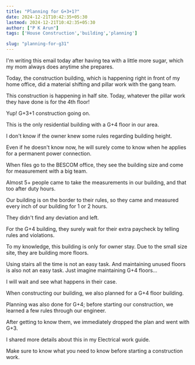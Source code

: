 ```yaml
---
title: "Planning for G+3+1?"
date: 2024-12-21T10:42:35+05:30
lastmod: 2024-12-21T10:42:35+05:30
author: ["P K Arun"]
tags: ['House Construction','building','planning'] 

slug: "planning-for-g31"
---
```


I'm writing this email today after having tea with a little more sugar, which my mom always does anytime she prepares.

Today, the construction building, which is happening right in front of my home office, did a material shifting and pillar work with the gang team.

This construction is happening in half site. Today, whatever the pillar work they have done is for the 4th floor!

Yup! G+3+1 construction going on.

This is the only residential building with a G+4 floor in our area.

I don't know if the owner knew some rules regarding building height.

Even if he doesn't know now, he will surely come to know when he applies for a permanent power connection.

When files go to the BESCOM office, they see the building size and come for measurement with a big team.

Almost 5+ people came to take the measurements in our building, and that too after duty hours.

Our building is on the border to their rules, so they came and measured every inch of our building for 1 or 2 hours.

They didn't find any deviation and left.

For the G+4 building, they surely wait for their extra paycheck by telling rules and violations.

To my knowledge, this building is only for owner stay. Due to the small size site, they are building more floors.

Using stairs all the time is not an easy task. And maintaining unused floors is also not an easy task. Just imagine maintaining G+4 floors…

I will wait and see what happens in their case.

When constructing our building, we also planned for a G+4 floor building.

Planning was also done for G+4; before starting our construction, we learned a few rules through our engineer.

After getting to know them, we immediately dropped the plan and went with G+3.

I shared more details about this in my Electrical work guide.

Make sure to know what you need to know before starting a construction work.